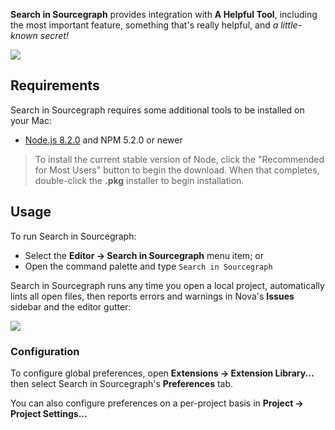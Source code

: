 <!--
👋 Hello! As Nova users browse the extensions library, a good README can help them understand what your extension does, how it works, and what setup or configuration it may require.

Not every extension will need every item described below. Use your best judgement when deciding which parts to keep to provide the best experience for your new users.

💡 Quick Tip! As you edit this README template, you can preview your changes by selecting **Extensions → Activate Project as Extension**, opening the Extension Library, and selecting "Search in Sourcegraph" in the sidebar.

Let's get started!
-->

<!--
🎈 Include a brief description of the features your extension provides. For example:
-->

**Search in Sourcegraph** provides integration with **A Helpful Tool**, including the most important feature, something that's really helpful, and _a little-known secret!_

<!--
🎈 It can also be helpful to include a screenshot or GIF showing your extension in action:
-->

![](https://nova.app/images/en/dark/editor.png)

## Requirements

<!--
🎈 If your extension depends on external processes or tools that users will need to have, it's helpful to list those and provide links to their installers:
-->

Search in Sourcegraph requires some additional tools to be installed on your Mac:

- [Node.js 8.2.0](https://nodejs.org) and NPM 5.2.0 or newer

<!--
✨ Providing tips, tricks, or other guides for installing or configuring external dependencies can go a long way toward helping your users have a good setup experience:
-->

> To install the current stable version of Node, click the "Recommended for Most Users" button to begin the download. When that completes, double-click the **.pkg** installer to begin installation.

## Usage

<!--
🎈 If users will interact with your extension manually, describe those options:
-->

To run Search in Sourcegraph:

- Select the **Editor → Search in Sourcegraph** menu item; or
- Open the command palette and type `Search in Sourcegraph`

<!--
🎈 Alternatively, if your extension runs automatically (as in the case of a validator), consider showing users what they can expect to see:
-->

Search in Sourcegraph runs any time you open a local project, automatically lints all open files, then reports errors and warnings in Nova's **Issues** sidebar and the editor gutter:

![](https://nova.app/images/en/light/tools/sidebars.png)

### Configuration

<!--
🎈 If your extension offers global- or workspace-scoped preferences, consider pointing users toward those settings. For example:
-->

To configure global preferences, open **Extensions → Extension Library...** then select Search in Sourcegraph's **Preferences** tab.

You can also configure preferences on a per-project basis in **Project → Project Settings...**

<!--
👋 That's it! Happy developing!

P.S. If you'd like, you can remove these comments before submitting your extension 😉
-->
